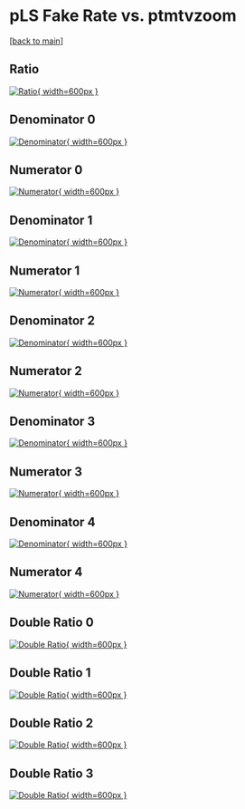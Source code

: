 # pLS Fake Rate vs. ptmtvzoom

[[back to main](./)]



## Ratio

[![Ratio](../mtv/var/pLS_fakerate_ptmtvzoom.png){ width=600px }](../mtv/var/pLS_fakerate_ptmtvzoom.pdf)

## Denominator 0

[![Denominator](../mtv/den/pLS_fakerate_ptmtvzoom_den0.png){ width=600px }](../mtv/den/pLS_fakerate_ptmtvzoom_den0.pdf)

## Numerator 0

[![Numerator](../mtv/num/pLS_fakerate_ptmtvzoom_num0.png){ width=600px }](../mtv/num/pLS_fakerate_ptmtvzoom_num0.pdf)

## Denominator 1

[![Denominator](../mtv/den/pLS_fakerate_ptmtvzoom_den1.png){ width=600px }](../mtv/den/pLS_fakerate_ptmtvzoom_den1.pdf)

## Numerator 1

[![Numerator](../mtv/num/pLS_fakerate_ptmtvzoom_num1.png){ width=600px }](../mtv/num/pLS_fakerate_ptmtvzoom_num1.pdf)

## Denominator 2

[![Denominator](../mtv/den/pLS_fakerate_ptmtvzoom_den2.png){ width=600px }](../mtv/den/pLS_fakerate_ptmtvzoom_den2.pdf)

## Numerator 2

[![Numerator](../mtv/num/pLS_fakerate_ptmtvzoom_num2.png){ width=600px }](../mtv/num/pLS_fakerate_ptmtvzoom_num2.pdf)

## Denominator 3

[![Denominator](../mtv/den/pLS_fakerate_ptmtvzoom_den3.png){ width=600px }](../mtv/den/pLS_fakerate_ptmtvzoom_den3.pdf)

## Numerator 3

[![Numerator](../mtv/num/pLS_fakerate_ptmtvzoom_num3.png){ width=600px }](../mtv/num/pLS_fakerate_ptmtvzoom_num3.pdf)

## Denominator 4

[![Denominator](../mtv/den/pLS_fakerate_ptmtvzoom_den4.png){ width=600px }](../mtv/den/pLS_fakerate_ptmtvzoom_den4.pdf)

## Numerator 4

[![Numerator](../mtv/num/pLS_fakerate_ptmtvzoom_num4.png){ width=600px }](../mtv/num/pLS_fakerate_ptmtvzoom_num4.pdf)

## Double Ratio 0

[![Double Ratio](../mtv/ratio/pLS_fakerate_ptmtvzoom_ratio0.png){ width=600px }](../mtv/ratio/pLS_fakerate_ptmtvzoom_ratio0.pdf)

## Double Ratio 1

[![Double Ratio](../mtv/ratio/pLS_fakerate_ptmtvzoom_ratio1.png){ width=600px }](../mtv/ratio/pLS_fakerate_ptmtvzoom_ratio1.pdf)

## Double Ratio 2

[![Double Ratio](../mtv/ratio/pLS_fakerate_ptmtvzoom_ratio2.png){ width=600px }](../mtv/ratio/pLS_fakerate_ptmtvzoom_ratio2.pdf)

## Double Ratio 3

[![Double Ratio](../mtv/ratio/pLS_fakerate_ptmtvzoom_ratio3.png){ width=600px }](../mtv/ratio/pLS_fakerate_ptmtvzoom_ratio3.pdf)

